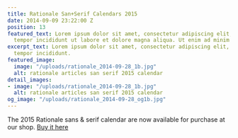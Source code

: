 ```yaml
---
title: Rationale San+Serif Calendars 2015
date: 2014-09-09 23:22:00 Z
position: 13
featured_text: Lorem ipsum dolor sit amet, consectetur adipiscing elit, sed do eiusmod
  tempor incididunt ut labore et dolore magna aliqua. Ut enim ad minim veniam.
excerpt_text: Lorem ipsum dolor sit amet, consectetur adipiscing elit, sed do eiusmod
  tempor incididunt.
featured_image:
  image: "/uploads/rationale_2014-09-28_1b.jpg"
  alt: rationale articles san serif 2015 calendar
detail_images:
- image: "/uploads/rationale_2014-09-28_1b.jpg"
  alt: rationale articles san serif 2015 calendar
og_image: "/uploads/rationale_2014-09-28_og1b.jpg"
---
```


The 2015 Rationale sans & serif calendar are now available for purchase at our shop. [Buy it here](https://rationale-design.com/shop/)